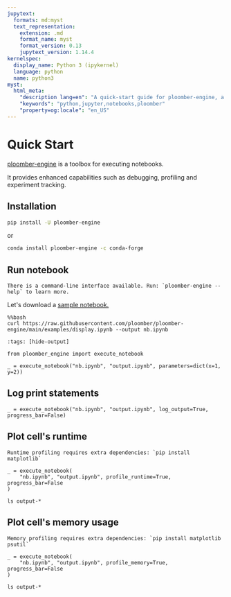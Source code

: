 ```yaml
---
jupytext:
  formats: md:myst
  text_representation:
    extension: .md
    format_name: myst
    format_version: 0.13
    jupytext_version: 1.14.4
kernelspec:
  display_name: Python 3 (ipykernel)
  language: python
  name: python3
myst:
  html_meta:
    "description lang=en": "A quick-start guide for ploomber-engine, a toolbox for  executing jupyter notebooks"
    "keywords": "python,jupyter,notebooks,ploomber"
    "property=og:locale": "en_US"
---
```


# Quick Start

[ploomber-engine](https://github.com/ploomber/ploomber-engine) is a toolbox for executing notebooks.

It provides enhanced capabilities such as debugging, profiling and experiment tracking.

## Installation

```bash
pip install -U ploomber-engine
```

or

```bash
conda install ploomber-engine -c conda-forge
```

## Run notebook

```{tip}
There is a command-line interface available. Run: `ploomber-engine --help` to learn more.
```

Let's download a [sample notebook.](https://github.com/ploomber/ploomber-engine/blob/main/examples/display.ipynb)

```{code-cell} ipython3
%%bash
curl https://raw.githubusercontent.com/ploomber/ploomber-engine/main/examples/display.ipynb --output nb.ipynb
```

```{code-cell} ipython3
:tags: [hide-output]

from ploomber_engine import execute_notebook

_ = execute_notebook("nb.ipynb", "output.ipynb", parameters=dict(x=1, y=2))
```

## Log print statements

```{code-cell} ipython3
_ = execute_notebook("nb.ipynb", "output.ipynb", log_output=True, progress_bar=False)
```

## Plot cell's runtime

```{note}
Runtime profiling requires extra dependencies: `pip install matplotlib`
```

```{code-cell} ipython3
_ = execute_notebook(
    "nb.ipynb", "output.ipynb", profile_runtime=True, progress_bar=False
)
```

```{code-cell} ipython3
ls output-*
```

## Plot cell's memory usage

```{note}
Memory profiling requires extra dependencies: `pip install matplotlib psutil`
```

```{code-cell} ipython3
_ = execute_notebook(
    "nb.ipynb", "output.ipynb", profile_memory=True, progress_bar=False
)
```

```{code-cell} ipython3
ls output-*
```
